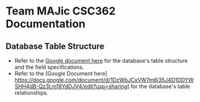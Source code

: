 # Team MAJic CSC362 Documentation

## Database Table Structure

- Refer to the [Google document here](https://docs.google.com/document/d/1jgozpCre09VwrJf2MbCyaLxs0pAqhCrrDxTNRYHAc7Q/edit?usp=sharing) for the database's table structure and the field specifications.
- Refer to the [Google Document here] https://docs.google.com/document/d/1DzWbJCxVW7m6j35J4D1DDYWSHH4dB-Qz3Lm18YdDJV4/edit?usp=sharing] for the database's table relationships.